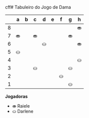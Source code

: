 cff# Tabuleiro do Jogo de Dama

|   | a | b | c | d | e | f | g | h |
|---|---|---|---|---|---|---|---|---|
| 8 |   | |   |  |   |  |   | ⛂ |
| 7 | ⛂|   | ⛂|   |	 |   | ⛂ |   |
| 6 |   |  	|   |⛀	 |   |  |   | ⛂ |
| 5 | ⛀	 |   |  		 |   |   |   |  |   |
| 4 |   | 	 |   |  		 |   |  	 |   | ⛀	  |
| 3 | 	 |	   | ⛀	 |   |	 |   | ⛀	 |   |
| 2 |   |  |   |  	|   |⛀	  |   |  |
| 1 |  |   |  |   |  |   | ⛀ |   |

**Jogadoras**


- ⛂ Raiele
- ⛀ Darlene